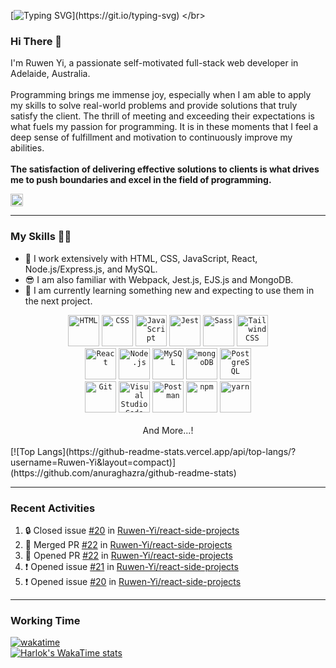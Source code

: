 [![Typing SVG](https://readme-typing-svg.demolab.com?font=Fira+Code&weight=800&duration=4000&pause=5000&vCenter=true&multiline=true&random=false&width=500&height=30&lines=A+DAY+WITHOUT+LEARNING+IS+A+DAY+WASTED.)](https://git.io/typing-svg)
</br>
### Hi There 👋
I'm Ruwen Yi, a passionate self-motivated full-stack web developer in Adelaide, Australia. 
</br>
</br>
Programming brings me immense joy, especially when I am able to apply my skills to solve real-world problems and provide solutions that truly satisfy the client. The thrill of meeting and exceeding their expectations is what fuels my passion for programming. It is in these moments that I feel a deep sense of fulfillment and motivation to continuously improve my abilities. 
</br>
</br>
**The satisfaction of delivering effective solutions to clients is what drives me to push boundaries and excel in the field of programming.**

<!-- visitors-->
<a href="https://visits.dashroshan.com"><img src="https://visits.dashroshan.com/oLlahjarpvnLEU1K3paC?label=VISITS&shadow=1&shadowOpacity=30&swap=0&labelBGColor=484848&countBGColor=2574EA&labelTextColor=FFFFFF&countTextColor=FFFFFF" alt="Visits Counter Badge" height=20px/></a>

---
### My Skills 💪🏼
- 🔭 I work extensively with HTML, CSS, JavaScript, React, Node.js/Express.js, and MySQL.
- 😎 I am also familiar with Webpack, Jest.js, EJS.js and MongoDB.
- 🌱 I am currently learning something new and expecting to use them in the next project.
<div align="center">
	<code><img width="50" src="https://user-images.githubusercontent.com/25181517/192158954-f88b5814-d510-4564-b285-dff7d6400dad.png" alt="HTML" title="HTML"/></code>
	<code><img width="50" src="https://user-images.githubusercontent.com/25181517/183898674-75a4a1b1-f960-4ea9-abcb-637170a00a75.png" alt="CSS" title="CSS"/></code>
	<code><img width="50" src="https://user-images.githubusercontent.com/25181517/117447155-6a868a00-af3d-11eb-9cfe-245df15c9f3f.png" alt="JavaScript" title="JavaScript"/></code>
	<code><img width="50" src="https://user-images.githubusercontent.com/25181517/187955005-f4ca6f1a-e727-497b-b81b-93fb9726268e.png" alt="Jest" title="Jest"/></code>
	<code><img width="50" src="https://user-images.githubusercontent.com/25181517/192158956-48192682-23d5-4bfc-9dfb-6511ade346bc.png" alt="Sass" title="Sass"/></code>
	<code><img width="50" src="https://user-images.githubusercontent.com/25181517/202896760-337261ed-ee92-4979-84c4-d4b829c7355d.png" alt="Tailwind CSS" title="Tailwind CSS"/></code>
</div>
<div align="center">
	<code><img width="50" src="https://user-images.githubusercontent.com/25181517/183897015-94a058a6-b86e-4e42-a37f-bf92061753e5.png" alt="React" title="React"/></code>
	<code><img width="50" src="https://user-images.githubusercontent.com/25181517/183568594-85e280a7-0d7e-4d1a-9028-c8c2209e073c.png" alt="Node.js" title="Node.js"/></code>
	<code><img width="50" src="https://user-images.githubusercontent.com/25181517/183896128-ec99105a-ec1a-4d85-b08b-1aa1620b2046.png" alt="MySQL" title="MySQL"/></code>
	<code><img width="50" src="https://user-images.githubusercontent.com/25181517/182884177-d48a8579-2cd0-447a-b9a6-ffc7cb02560e.png" alt="mongoDB" title="mongoDB"/></code>
 	<code><img width="50" src="https://user-images.githubusercontent.com/25181517/117208740-bfb78400-adf5-11eb-97bb-09072b6bedfc.png" alt="PostgreSQL" title="PostgreSQL"/></code>
</div>
<div align="center">
	<code><img width="50" src="https://user-images.githubusercontent.com/25181517/192108372-f71d70ac-7ae6-4c0d-8395-51d8870c2ef0.png" alt="Git" title="Git"/></code>
	<code><img width="50" src="https://user-images.githubusercontent.com/25181517/192108891-d86b6220-e232-423a-bf5f-90903e6887c3.png" alt="Visual Studio Code" title="Visual Studio Code"/></code>
	<code><img width="50" src="https://user-images.githubusercontent.com/25181517/192109061-e138ca71-337c-4019-8d42-4792fdaa7128.png" alt="Postman" title="Postman"/></code>
	<code><img width="50" src="https://user-images.githubusercontent.com/25181517/121401671-49102800-c959-11eb-9f6f-74d49a5e1774.png" alt="npm" title="npm"/></code>
	<code><img width="50" src="https://user-images.githubusercontent.com/25181517/183049794-a3dfaddd-22ee-4ffe-b0b4-549ccd4879f9.png" alt="yarn" title="yarn"/></code>
</div>
</br>
<div align="center">
	And More...!
</div>
</br>
[![Top Langs](https://github-readme-stats.vercel.app/api/top-langs/?username=Ruwen-Yi&layout=compact)](https://github.com/anuraghazra/github-readme-stats)
</br>

---
### Recent Activities
<!--START_SECTION:activity-->
1. 🔒 Closed issue [#20](https://github.com/Ruwen-Yi/react-side-projects/issues/20) in [Ruwen-Yi/react-side-projects](https://github.com/Ruwen-Yi/react-side-projects)
2. 🎉 Merged PR [#22](https://github.com/Ruwen-Yi/react-side-projects/pull/22) in [Ruwen-Yi/react-side-projects](https://github.com/Ruwen-Yi/react-side-projects)
3. 💪 Opened PR [#22](https://github.com/Ruwen-Yi/react-side-projects/pull/22) in [Ruwen-Yi/react-side-projects](https://github.com/Ruwen-Yi/react-side-projects)
4. ❗ Opened issue [#21](https://github.com/Ruwen-Yi/react-side-projects/issues/21) in [Ruwen-Yi/react-side-projects](https://github.com/Ruwen-Yi/react-side-projects)
5. ❗ Opened issue [#20](https://github.com/Ruwen-Yi/react-side-projects/issues/20) in [Ruwen-Yi/react-side-projects](https://github.com/Ruwen-Yi/react-side-projects)
<!--END_SECTION:activity-->

---
### Working Time
[![wakatime](https://wakatime.com/badge/user/018bad4e-ca4a-4e4e-8c3c-f945f885d9f1.svg)](https://wakatime.com/@018bad4e-ca4a-4e4e-8c3c-f945f885d9f1)
</br>
[![Harlok's WakaTime stats](https://github-readme-stats.vercel.app/api/wakatime?username=Ruwen)](https://github.com/Ruwen-Yi/github-readme-stats)

<!--
![Anurag's GitHub stats](https://github-readme-stats.vercel.app/api?username=Ruwen-Yi&hide=stars,contribs)
[![wakatime](https://wakatime.com/badge/user/018bad4e-ca4a-4e4e-8c3c-f945f885d9f1.svg)](https://wakatime.com/@018bad4e-ca4a-4e4e-8c3c-f945f885d9f1)
[![Harlok's WakaTime stats](https://github-readme-stats.vercel.app/api/wakatime?username=Ruwen)](https://github.com/Ruwen-Yi/github-readme-stats)

**Ruwen-Yi/Ruwen-Yi** is a ✨ _special_ ✨ repository because its `README.md` (this file) appears on your GitHub profile.

Here are some ideas to get you started:

- 🔭 I’m currently working on ...
- 🌱 I’m currently learning ...
- 👯 I’m looking to collaborate on ...
- 🤔 I’m looking for help with ...
- 💬 Ask me about ...
- 📫 How to reach me: ...
- 😄 Pronouns: ...
- ⚡ Fun fact: ...
-->
